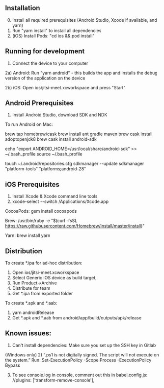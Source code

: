 ## Installation
0) Install all required prerequisites (Android Studio, Xcode if available, and yarn)
1) Run "yarn install" to install all dependencies
2) (iOS) Install Pods: "cd ios && pod install"

## Running for development
1) Connect the device to your computer

2a) Android: Run "yarn android" - this builds the app and installs the debug version of the application on the device

2b) iOS: Open ios/jitsi-meet.xcworkspace  and press "Start"

## Android Prerequisites

1) Install Android Studio, download SDK and NDK

To run Android on Mac:

brew tap homebrew/cask
brew install ant gradle maven
brew cask install adoptopenjdk8
brew cask install android-sdk

echo "export ANDROID_HOME=/usr/local/share/android-sdk" >> ~/.bash_profile
source ~/.bash_profile

touch ~/.android/repositories.cfg
sdkmanager --update
sdkmanager "platform-tools" "platforms;android-28"

##  iOS Prerequisites

1) Install Xcode & Xcode command line tools
2) xcode-select --switch /Applications/Xcode.app

CocoaPods:
gem install cocoapods

Brew:
/usr/bin/ruby -e "$(curl -fsSL https://raw.githubusercontent.com/Homebrew/install/master/install)"

Yarn:
brew install yarn

## Distribution
To create *.ipa for ad-hoc distribution:
1) Open ios/jitsi-meet.xcworkspace
2) Select Generic iOS device as build target,
3) Run Product->Archive
4) Distribute for team
5) Get *.ipa from exported folder

To create *.apk and *.aab:
1) yarn androidRelease
3) Get *.apk and *.aab from android/app/build/outputs/apk/release


## Known issues:

1) Can't install dependencies:
Make sure you set up the SSH key in Gitlab

(Windows only) 2) “.ps1 is not digitally signed. The script will not execute on the system.”
Run:
Set-ExecutionPolicy -Scope Process -ExecutionPolicy Bypass

3) To see console.log in console, comment out this in babel.config.js:
    //plugins: ['transform-remove-console'],
